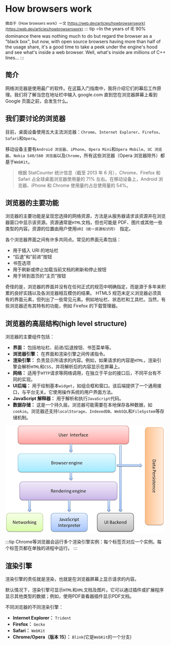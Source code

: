 # How browsers work
<small>摘自于《How browsers work》一文 [https://web.dev/articles/howbrowserswork](https://web.dev/articles/howbrowserswork)</small>
::: tip
:star:In the years of IE 90% dominance there was nothing much to do but regard the browser as a "black box", but now, with open source browsers having more than half of the usage share, it's a good time to take a peek under the engine's hood and see what's inside a web browser. Well, what's inside are millions of C++ lines…
:::

## 简介
网络浏览器是使用最广的软件。在这篇入门指南中，我将介绍它们的幕后工作原理。我们将了解当您在地址栏中输入 google.com 直到您在浏览器屏幕上看到 Google 页面之前，会发生什么。

## 我们要讨论的浏览器
目前，桌面设备使用五大主流浏览器：`Chrome`、`Internet Explorer`、`Firefox`、`Safari`和`Opera`。

移动设备主要有`Android 浏览器`、`iPhone`、`Opera Mini`和`Opera Mobile`、`UC 浏览器`、`Nokia S40/S60 浏览器`以及`Chrome`，所有这些浏览器（Opera 浏览器除外）都基于`WebKit`。

> 根据 StatCounter 统计信息（截至 2013 年 6 月），Chrome、Firefox 和 Safari 占全球桌面浏览器使用量的 71% 左右。在移动设备上，Android 浏览器、iPhone 和 Chrome 使用量约占总使用量的 54%。

## 浏览器的主要功能
浏览器的主要功能是呈现您选择的网络资源，方法是从服务器请求该资源并在浏览器窗口中显示该资源。资源通常是`HTML`文档，但也可能是 PDF、图片或其他一些类型的内容。资源的位置由用户使用`URI（统一资源标识符） `指定。

各个浏览器界面之间有许多共同点。常见的界面元素包括：
- 用于插入 URI 的地址栏
- “后退”和“前进”按钮
- 书签选项
- 用于刷新或停止加载当前文档的刷新和停止按钮
- 用于转到首页的“主页”按钮

奇怪的是，浏览器的界面并没有在任何正式的规范中明确指定，而是源于多年来积累的良好实践以及各浏览器相互模仿的结果。 HTML5 规范未定义浏览器必须具有的界面元素，但列出了一些常见元素。例如地址栏、状态栏和工具栏。当然，有些浏览器还有其特有的功能，例如 Firefox 的下载管理器。

## 浏览器的高层结构(high level structure)
浏览器的主要组件包括：
- **界面：** 包括地址栏、前进/后退按钮、书签菜单等。
- **浏览器引擎：** 在界面和渲染引擎之间传递指令。
- **渲染引擎：** 负责显示所请求的内容。例如，如果请求的内容是`HTML`，渲染引擎会解析`HTML`和`CSS`，并将解析后的内容显示在屏幕上。
- **网络：** 适用于`HTTP`请求等网络调用，在独立于平台的接口后，不同平台有不同的实现。
- **UI后端：** 用于绘制基本`widget`，如组合框和窗口。该后端提供了一个通用接口，与平台无关。它使用操作系统的用户界面方法。
- **JavaScript 解释器：** 用于解析和执行`JavaScript`代码。
- **数据存储：** 这是一个持久层。浏览器可能需要在本地保存各种数据，如`cookie`。浏览器还支持`localStorage`、`IndexedDB`、`WebSQL`和`FileSystem`等存储机制。

![browsers_high_level_structure](./images/browser-work-1-structure.png)

:::tip
Chrome等浏览器会运行多个渲染引擎实例：每个标签页对应一个实例。每个标签页都在单独的进程中运行。
:::

## 渲染引擎
渲染引擎的责任就是渲染，也就是在浏览器屏幕上显示请求的内容。

默认情况下，渲染引擎可显示`HTML`和`XML`文档及图片。它可以通过插件或扩展程序显示其他类型的数据；例如，使用PDF查看器插件显示PDF文档。

不同浏览器的不同渲染引擎：
- **Internet Explorer：** `Trident`
- **Firefox：** `Gecko`
- **Safari：** `WebKit`
- **Chrome/Opera（版本 15）：** `Blink`(它是`WebKit`的一个分支)
